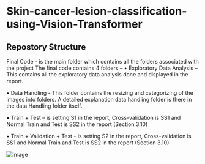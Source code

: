 # Skin-cancer-lesion-classification-using-Vision-Transformer
## Repostory Structure

Final Code - is the main folder which contains all the folders associated with the project
The final code contains 4 folders –
•	Exploratory Data Analysis – This contains all the exploratory data analysis done and displayed in the report.

•	Data Handling - This folder contains the resizing and categorizing of the images into folders. A detailed explanation data handling folder is there in the data Handling folder itself.

•	Train + Test – is setting S1 in the report, Cross-validation is SS1 and Normal Train and Test is SS2 in the report (Section 3.10)

•	Train + Validation + Test - is setting S2 in the report, Cross-validation is SS1 and Normal Train and Test is SS2 in the report (Section 3.10)


![image](https://github.com/Gayathri-Shajimon/Skin-cancer-lesion-classification-using-Vision-Transformer/assets/149523953/00b234aa-15a4-4ba9-80ba-62e90e1272de)

